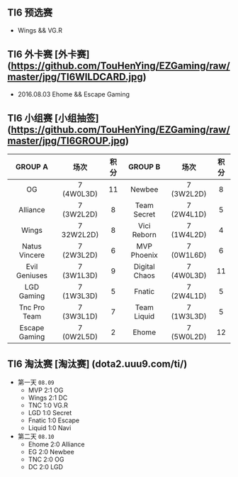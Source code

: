 ## TI6 预选赛 
- Wings && VG.R

## TI6 外卡赛 [外卡赛] (https://github.com/TouHenYing/EZGaming/raw/master/jpg/TI6WILDCARD.jpg)
- 2016.08.03 Ehome && Escape Gaming

## TI6 小组赛 [小组抽签] (https://github.com/TouHenYing/EZGaming/raw/master/jpg/TI6GROUP.jpg) 
  
  GROUP A | 场次 | 积分 | GROUP B | 场次 | 积分 
  :---:|:---:|:---:|:---:|:---:|:---:
  OG | 7 (4W0L3D) | 11 | Newbee | 7 (3W2L2D) | 8 
  Alliance | 7 (3W2L2D) | 8 | Team Secret | 7 (2W4L1D) | 5 
  Wings | 7 32W2L2D) | 8 | Vici Reborn | 7 (1W4L2D) | 4 
  Natus Vincere | 7 (2W3L2D) | 6| MVP Phoenix | 7 (0W1L6D) | 6 
  Evil Geniuses | 7 (3W1L3D) | 9 | Digital Chaos | 7 (4W0L3D) | 11 
  LGD Gaming | 7 (1W3L3D) | 5 | Fnatic | 7 (2W4L1D) | 5 
  Tnc Pro Team | 7 (3W3L1D) | 7 | Team Liquid | 7 (1W3L3D) | 5 
  Escape Gaming | 7 (0W2L5D) | 2| Ehome | 7 (5W0L2D) | 12 
  
## TI6 淘汰赛 [淘汰赛] (dota2.uuu9.com/ti/)
- 第一天 `08.09`
  - MVP 2:1 OG 
  - Wings 2:1 DC 
  - TNC 1:0 VG.R 
  - LGD 1:0 Secret 
  - Fnatic 1:0 Escape 
  - Liquid 1:0 Navi
- 第二天 `08.10`
  - Ehome 2:0 Alliance
  - EG 2:0 Newbee
  - TNC 2:0 OG
  - DC 2:0 LGD
